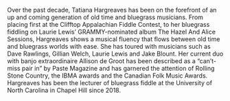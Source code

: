Over the past decade, Tatiana Hargreaves has been on the forefront of an up and coming generation of old time and bluegrass musicians. From placing first at the Clifftop Appalachian Fiddle Contest, to her bluegrass fiddling on Laurie Lewis’ GRAMMY-nominated album The Hazel And Alice Sessions, Hargreaves shows a musical fluency that flows between old time and bluegrass worlds with ease. She has toured with musicians such as Dave Rawlings, Gillian Welch, Laurie Lewis and Jake Blount. Her current duo with banjo extraordinaire Allison de Groot has been described as a “can’t-miss pair in” by Paste Magazine and has garnered the attention of Rolling Stone Country, the IBMA awards and the Canadian Folk Music Awards. Hargreaves has been the lecturer of bluegrass fiddle at the University of North Carolina in Chapel Hill since 2018.
